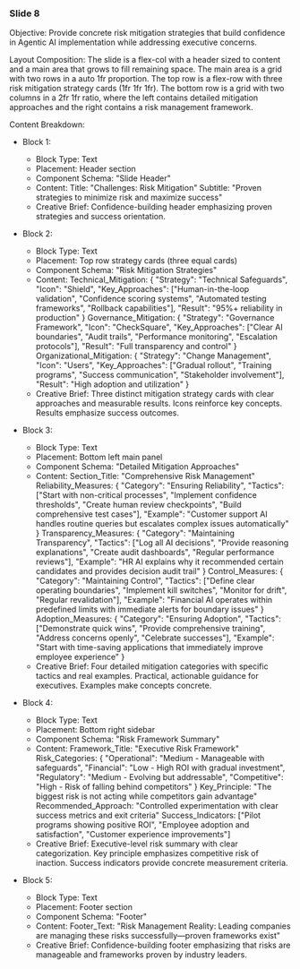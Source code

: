 
### Slide 8

Objective: Provide concrete risk mitigation strategies that build confidence in Agentic AI implementation while addressing executive concerns.

Layout Composition:
The slide is a flex-col with a header sized to content and a main area that grows to fill remaining space. The main area is a grid with two rows in a auto 1fr proportion. The top row is a flex-row with three risk mitigation strategy cards (1fr 1fr 1fr). The bottom row is a grid with two columns in a 2fr 1fr ratio, where the left contains detailed mitigation approaches and the right contains a risk management framework.

Content Breakdown:

- Block 1:
  - Block Type: Text
  - Placement: Header section
  - Component Schema: "Slide Header"
  - Content:
    Title: "Challenges: Risk Mitigation"
    Subtitle: "Proven strategies to minimize risk and maximize success"
  - Creative Brief: Confidence-building header emphasizing proven strategies and success orientation.

- Block 2:
  - Block Type: Text
  - Placement: Top row strategy cards (three equal cards)
  - Component Schema: "Risk Mitigation Strategies"
  - Content:
    Technical_Mitigation: {
      "Strategy": "Technical Safeguards",
      "Icon": "Shield",
      "Key_Approaches": ["Human-in-the-loop validation", "Confidence scoring systems", "Automated testing frameworks", "Rollback capabilities"],
      "Result": "95%+ reliability in production"
    }
    Governance_Mitigation: {
      "Strategy": "Governance Framework",
      "Icon": "CheckSquare",
      "Key_Approaches": ["Clear AI boundaries", "Audit trails", "Performance monitoring", "Escalation protocols"],
      "Result": "Full transparency and control"
    }
    Organizational_Mitigation: {
      "Strategy": "Change Management",
      "Icon": "Users",
      "Key_Approaches": ["Gradual rollout", "Training programs", "Success communication", "Stakeholder involvement"],
      "Result": "High adoption and utilization"
    }
  - Creative Brief: Three distinct mitigation strategy cards with clear approaches and measurable results. Icons reinforce key concepts. Results emphasize success outcomes.

- Block 3:
  - Block Type: Text
  - Placement: Bottom left main panel
  - Component Schema: "Detailed Mitigation Approaches"
  - Content:
    Section_Title: "Comprehensive Risk Management"
    Reliability_Measures: {
      "Category": "Ensuring Reliability",
      "Tactics": ["Start with non-critical processes", "Implement confidence thresholds", "Create human review checkpoints", "Build comprehensive test cases"],
      "Example": "Customer support AI handles routine queries but escalates complex issues automatically"
    }
    Transparency_Measures: {
      "Category": "Maintaining Transparency", 
      "Tactics": ["Log all AI decisions", "Provide reasoning explanations", "Create audit dashboards", "Regular performance reviews"],
      "Example": "HR AI explains why it recommended certain candidates and provides decision audit trail"
    }
    Control_Measures: {
      "Category": "Maintaining Control",
      "Tactics": ["Define clear operating boundaries", "Implement kill switches", "Monitor for drift", "Regular revalidation"],
      "Example": "Financial AI operates within predefined limits with immediate alerts for boundary issues"
    }
    Adoption_Measures: {
      "Category": "Ensuring Adoption",
      "Tactics": ["Demonstrate quick wins", "Provide comprehensive training", "Address concerns openly", "Celebrate successes"],
      "Example": "Start with time-saving applications that immediately improve employee experience"
    }
  - Creative Brief: Four detailed mitigation categories with specific tactics and real examples. Practical, actionable guidance for executives. Examples make concepts concrete.

- Block 4:
  - Block Type: Text
  - Placement: Bottom right sidebar
  - Component Schema: "Risk Framework Summary"
  - Content:
    Framework_Title: "Executive Risk Framework"
    Risk_Categories: {
      "Operational": "Medium - Manageable with safeguards",
      "Financial": "Low - High ROI with gradual investment", 
      "Regulatory": "Medium - Evolving but addressable",
      "Competitive": "High - Risk of falling behind competitors"
    }
    Key_Principle: "The biggest risk is not acting while competitors gain advantage"
    Recommended_Approach: "Controlled experimentation with clear success metrics and exit criteria"
    Success_Indicators: ["Pilot programs showing positive ROI", "Employee adoption and satisfaction", "Customer experience improvements"]
  - Creative Brief: Executive-level risk summary with clear categorization. Key principle emphasizes competitive risk of inaction. Success indicators provide concrete measurement criteria.

- Block 5:
  - Block Type: Text
  - Placement: Footer section
  - Component Schema: "Footer"
  - Content:
    Footer_Text: "Risk Management Reality: Leading companies are managing these risks successfully—proven frameworks exist"
  - Creative Brief: Confidence-building footer emphasizing that risks are manageable and frameworks proven by industry leaders.

